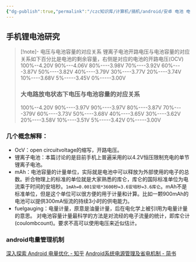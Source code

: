 ```yaml
---
{"dg-publish":true,"permalink":"/czc知识库/计算机/搞机/android/安卓 电池 电量 锂电池 管理机制/","dgPassFrontmatter":true,"created":"2024-06-18T17:45:19.982+08:00","updated":"2024-12-08T00:38:02.889+08:00"}
---
```




## 手机锂电池研究
>[!note]- 电压与电池容量的对应关系
> 锂离子电池开路电压与电池容量的对应关系如下百分比是电池的剩余容量，右侧是对应的电池的开路电压(OCV)
> 100%--4.20V
> 90%---4.06V
> 80%----3.98V
> 70%----3.92V
> 60%----3.87V
> 50%----3.82V
> 40%----3.79V
> 30%----3.77V
> 20%----3.74V
> 10%----3.68V
> 5%-----3.45V 
> 0%-----3.00V
> ### 大电路放电状态下电压与电池容量的对应关系
> 100%--4.20V
> 90%----3.97V
> 90%----3.97V
> 80%----3.87V
> 70%----379V
> 60%----3.73V
> 50%----3.68V
> 40%----3.65V
> 30%----3.62V
> 20%----3.58V
> 10%----3.51V
> 5%-----3.42V
> 0%-----3.00V

### 几个概念解释：
- OcV：open circuitvoltage的缩写，开路电压。
- 锂离子电池：本篇讨论的是目前手机上普遍采用的以4.2V恒压限制充电的单节锂离子电池。
- mAh：电池容量的计量单位，实际就是电池中可以释放为外部使用的电子的总数。折合物理上的标准的单位就是大家熟悉的库仑，库仑的国际标准单位为电流乘于时间的安培秒。`1mAh=0.001安培*3600秒=3.6安培秒=3.6库仑`。mAh不是标准单位，但是这个单位可以很方便的用于计量和计算。比如一颗900mAh的电池可以提供300mA恒流的持续3小时的供电能力。
- fuelgauging：电量计量，原意是油量计量，后在电化学上被引l用为电量计量的意思。
对电池容量计量最科学的方法是对流经的电子流量的统计，即库仑计(coulombcount)。要求不高可以使用电压来近似估计。
### android电量管理机制
[深入探索 Android 电量优化 - 知乎](https://zhuanlan.zhihu.com/p/149571174?from_voters_page=true)
[Android系统电源管理及省电机制 - 简书](https://www.jianshu.com/p/96ada6d1546a)